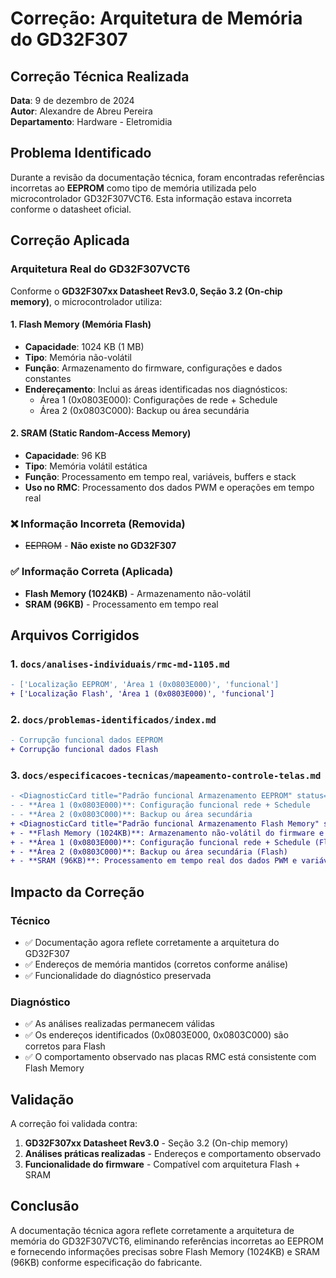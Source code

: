 # Correção: Arquitetura de Memória do GD32F307

## Correção Técnica Realizada

**Data**: 9 de dezembro de 2024  
**Autor**: Alexandre de Abreu Pereira  
**Departamento**: Hardware - Eletromidia  

## Problema Identificado

Durante a revisão da documentação técnica, foram encontradas referências incorretas ao **EEPROM** como tipo de memória utilizada pelo microcontrolador GD32F307VCT6. Esta informação estava incorreta conforme o datasheet oficial.

## Correção Aplicada

### Arquitetura Real do GD32F307VCT6

Conforme o **GD32F307xx Datasheet Rev3.0, Seção 3.2 (On-chip memory)**, o microcontrolador utiliza:

#### 1. Flash Memory (Memória Flash)
- **Capacidade**: 1024 KB (1 MB)
- **Tipo**: Memória não-volátil
- **Função**: Armazenamento do firmware, configurações e dados constantes
- **Endereçamento**: Inclui as áreas identificadas nos diagnósticos:
  - Área 1 (0x0803E000): Configurações de rede + Schedule
  - Área 2 (0x0803C000): Backup ou área secundária

#### 2. SRAM (Static Random-Access Memory)
- **Capacidade**: 96 KB
- **Tipo**: Memória volátil estática
- **Função**: Processamento em tempo real, variáveis, buffers e stack
- **Uso no RMC**: Processamento dos dados PWM e operações em tempo real

### ❌ Informação Incorreta (Removida)
- ~~EEPROM~~ - **Não existe no GD32F307**

### ✅ Informação Correta (Aplicada)
- **Flash Memory (1024KB)** - Armazenamento não-volátil
- **SRAM (96KB)** - Processamento em tempo real

## Arquivos Corrigidos

### 1. `docs/analises-individuais/rmc-md-1105.md`
```diff
- ['Localização EEPROM', 'Área 1 (0x0803E000)', 'funcional']
+ ['Localização Flash', 'Área 1 (0x0803E000)', 'funcional']
```

### 2. `docs/problemas-identificados/index.md`
```diff
- Corrupção funcional dados EEPROM
+ Corrupção funcional dados Flash
```

### 3. `docs/especificacoes-tecnicas/mapeamento-controle-telas.md`
```diff
- <DiagnosticCard title="Padrão funcional Armazenamento EEPROM" status="funcional">
- - **Área 1 (0x0803E000)**: Configuração funcional rede + Schedule
- - **Área 2 (0x0803C000)**: Backup ou área secundária
+ <DiagnosticCard title="Padrão funcional Armazenamento Flash Memory" status="funcional">
+ - **Flash Memory (1024KB)**: Armazenamento não-volátil do firmware e configurações
+ - **Área 1 (0x0803E000)**: Configuração funcional rede + Schedule (Flash)
+ - **Área 2 (0x0803C000)**: Backup ou área secundária (Flash)
+ - **SRAM (96KB)**: Processamento em tempo real dos dados PWM e variáveis
```

## Impacto da Correção

### Técnico
- ✅ Documentação agora reflete corretamente a arquitetura do GD32F307
- ✅ Endereços de memória mantidos (corretos conforme análise)
- ✅ Funcionalidade do diagnóstico preservada

### Diagnóstico
- ✅ As análises realizadas permanecem válidas
- ✅ Os endereços identificados (0x0803E000, 0x0803C000) são corretos para Flash
- ✅ O comportamento observado nas placas RMC está consistente com Flash Memory

## Validação

A correção foi validada contra:
1. **GD32F307xx Datasheet Rev3.0** - Seção 3.2 (On-chip memory)
2. **Análises práticas realizadas** - Endereços e comportamento observado
3. **Funcionalidade do firmware** - Compatível com arquitetura Flash + SRAM

## Conclusão

A documentação técnica agora reflete corretamente a arquitetura de memória do GD32F307VCT6, eliminando referências incorretas ao EEPROM e fornecendo informações precisas sobre Flash Memory (1024KB) e SRAM (96KB) conforme especificação do fabricante.